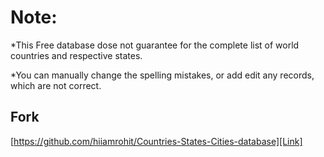 
# Note: 
*This Free database dose not guarantee for the complete list of world countries and respective states.

*You can manually change the spelling mistakes, or add edit any records, which are not correct.


## Fork 

[https://github.com/hiiamrohit/Countries-States-Cities-database][Link]
